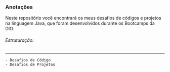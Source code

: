 ### Anotações
Neste repositório você encontrará os meus desafios de códigos e projetos na linguagem Java, que foram desenvolvidos durante os Bootcamps da DIO.
⠀⠀⠀⠀⠀⠀⠀⠀⠀
⠀⠀⠀⠀⠀⠀⠀⠀⠀
###### Estruturação:
---
	- Desafios de Código
	- Desafios de Projetos
	